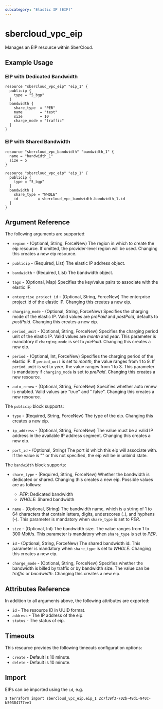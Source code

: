 ```yaml
---
subcategory: "Elastic IP (EIP)"
---
```


# sbercloud_vpc_eip

Manages an EIP resource within SberCloud.

## Example Usage

### EIP with Dedicated Bandwidth

```hcl
resource "sbercloud_vpc_eip" "eip_1" {
  publicip {
    type = "5_bgp"
  }
  bandwidth {
    share_type  = "PER"
    name        = "test"
    size        = 10
    charge_mode = "traffic"
  }
}
```

### EIP with Shared Bandwidth

```hcl
resource "sbercloud_vpc_bandwidth" "bandwidth_1" {
  name = "bandwidth_1"
  size = 5
}

resource "sbercloud_vpc_eip" "eip_1" {
  publicip {
    type = "5_bgp"
  }
  bandwidth {
    share_type = "WHOLE"
    id         = sbercloud_vpc_bandwidth.bandwidth_1.id
  }
}
```

## Argument Reference

The following arguments are supported:

* `region` - (Optional, String, ForceNew) The region in which to create the eip resource. If omitted, the provider-level
  region will be used. Changing this creates a new eip resource.

* `publicip` - (Required, List) The elastic IP address object.

* `bandwidth` - (Required, List) The bandwidth object.

* `tags` - (Optional, Map) Specifies the key/value pairs to associate with the elastic IP.

* `enterprise_project_id` - (Optional, String, ForceNew) The enterprise project id of the elastic IP. Changing this
  creates a new eip.

* `charging_mode` - (Optional, String, ForceNew) Specifies the charging mode of the elastic IP. Valid values are
  *prePaid* and *postPaid*, defaults to *postPaid*. Changing this creates a new eip.

* `period_unit` - (Optional, String, ForceNew) Specifies the charging period unit of the elastic IP. Valid values are
  *month* and *year*. This parameter is mandatory if `charging_mode` is set to *prePaid*. Changing this creates a new
  eip.

* `period` - (Optional, Int, ForceNew) Specifies the charging period of the elastic IP. If `period_unit` is set to
  *month*, the value ranges from 1 to 9. If `period_unit` is set to *year*, the value ranges from 1 to 3. This parameter
  is mandatory if `charging_mode` is set to *prePaid*. Changing this creates a new resource.

* `auto_renew` - (Optional, String, ForceNew) Specifies whether auto renew is enabled. Valid values are "true" and "
  false". Changing this creates a new resource.

The `publicip` block supports:

* `type` - (Required, String, ForceNew) The type of the eip. Changing this creates a new eip.

* `ip_address` - (Optional, String, ForceNew) The value must be a valid IP address in the available IP address segment.
  Changing this creates a new eip.

* `port_id` - (Optional, String) The port id which this eip will associate with. If the value is "" or this not
  specified, the eip will be in unbind state.

The `bandwidth` block supports:

* `share_type` - (Required, String, ForceNew) Whether the bandwidth is dedicated or shared. Changing this creates a new
  eip. Possible values are as follows:
  + *PER*: Dedicated bandwidth
  + *WHOLE*: Shared bandwidth

* `name` - (Optional, String) The bandwidth name, which is a string of 1 to 64 characters that contain letters, digits,
  underscores (_), and hyphens (-). This parameter is mandatory when `share_type` is set to *PER*.

* `size` - (Optional, Int) The bandwidth size. The value ranges from 1 to 300 Mbit/s. This parameter is mandatory
  when `share_type` is set to *PER*.

* `id` - (Optional, String, ForceNew) The shared bandwidth id. This parameter is mandatory when
  `share_type` is set to *WHOLE*. Changing this creates a new eip.

* `charge_mode` - (Optional, String, ForceNew) Specifies whether the bandwidth is billed by traffic or by bandwidth
  size. The value can be *traffic* or *bandwidth*. Changing this creates a new eip.

## Attributes Reference

In addition to all arguments above, the following attributes are exported:

* `id` - The resource ID in UUID format.
* `address` - The IP address of the eip.
* `status` - The status of eip.

## Timeouts

This resource provides the following timeouts configuration options:

* `create` - Default is 10 minute.
* `delete` - Default is 10 minute.

## Import

EIPs can be imported using the `id`, e.g.

```
$ terraform import sbercloud_vpc_eip.eip_1 2c7f39f3-702b-48d1-940c-b50384177ee1
```
